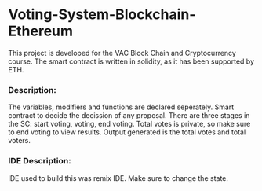# Voting-System-Blockchain-Ethereum

This project is developed for the VAC Block Chain and Cryptocurrency course.
The smart contract is written in solidity, as it has been supported by ETH.

### Description:
The variables, modifiers and functions are declared seperately.
Smart contract to decide the decission of any proposal.
There are three stages in the SC: start voting, voting, end voting.
Total votes is private, so make sure to end voting to view results.
Output generated is the total votes and total voters.

### IDE Description:
IDE used to build this was remix IDE. 
Make sure to change the state.
